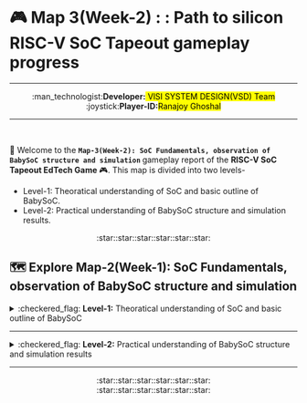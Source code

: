 # 🎮 Map 3(Week-2) : : Path to silicon RISC-V SoC Tapeout gameplay progress
---
<div align="center">:man_technologist:<b>Developer:</b><mark> VlSI SYSTEM DESIGN(VSD) Team</mark></div>
<div align="center">:joystick:<b>Player-ID:</b><mark>Ranajoy Ghoshal</mark></div>

---

<br>

:rocket: Welcome to the <b>`Map-3(Week-2): SoC Fundamentals, observation of BabySoC structure and simulation` </b> gameplay report of the <b> RISC-V SoC Tapeout EdTech Game </b> :video_game:. This map is divided into two levels-

-  Level-1: Theoratical understanding of SoC and basic outline of BabySoC.
-  Level-2: Practical understanding of BabySoC structure and simulation results.

<div align="center">:star::star::star::star::star::star:</div>

## 🗺️ Explore Map-2(Week-1):  SoC Fundamentals, observation of BabySoC structure and simulation
  <details>
  <summary>:checkered_flag: <b>Level-1:</b> Theoratical understanding of SoC and basic outline of BabySoC</summary>
    
  ##  :checkered_flag: Level-1: Theoratical understanding of SoC and basic outline of BabySoC
  :rocket:In this level, I have learned the concepts of SoC (`System on chip`) and outine of `BabySoc` (a simplified example of SoC).
  
  :walking: <b>[Explore Level-1 Gameplay](Level_1/readme.md)</b>
  
  :chart_with_upwards_trend: <b>Level-1 Status:</b> :white_check_mark: Completed
  </details>
  
  ---
  <details>
  <summary>:checkered_flag: <b>Level-2:</b> Practical understanding of BabySoC structure and simulation results </summary>
  
  ##  :checkered_flag: Level-2: Practical understanding of BabySoC structure and simulation results
   :rocket:At this stage, I have observed the design structure of BabySoC and related simulation results.
  
  :walking: <b>[Explore Level-2 Gameplay](Level_2/readme.md)</b>
  
  :chart_with_upwards_trend: <b>Level-2 Status:</b> :white_check_mark: Completed
  </details>

  ---
  
  <div align="center">:star::star::star::star::star::star:</div>

<div align="center">:star::star::star::star::star::star:</div>
